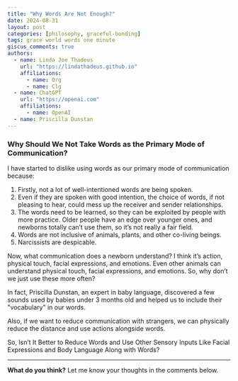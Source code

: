 ```yaml
---
title: "Why Words Are Not Enough?"
date: 2024-08-31
layout: post
categories: [philosophy, graceful-bonding]
tags: grace world words one minute
giscus_comments: true
authors:
  - name: Linda Joe Thadeus
    url: "https://lindathadeus.github.io"
    affiliations:
      - name: Org
      - name: Clg
  - name: ChatGPT
    url: "https://openai.com"
    affiliations:
      - name: OpenAI
  - name: Priscilla Dunstan
---
```


### Why Should We Not Take Words as the Primary Mode of Communication?

I have started to dislike using words as our primary mode of communication because: 
1. Firstly, not a lot of well-intentioned words are being spoken.
2. Even if they are spoken with good intention, the choice of words, if not pleasing to hear, could mess up the receiver and sender relationships.
3. The words need to be learned, so they can be exploited by people with more practice. Older people have an edge over younger ones, and newborns totally can’t use them, so it’s not really a fair field.
4. Words are not inclusive of animals, plants, and other co-living beings.
5. Narcissists are despicable.

Now, what communication does a newborn understand? I think it’s action, physical touch, facial expressions, and emotions. Even other animals can understand physical touch, facial expressions, and emotions. So, why don’t we just use these more often?

In fact, Priscilla Dunstan, an expert in baby language, discovered a few sounds used by babies under 3 months old and helped us to include their "vocabulary" in our words.

Also, if we want to reduce communication with strangers, we can physically reduce the distance and use actions alongside words.

So, Isn’t It Better to Reduce Words and Use Other Sensory Inputs Like Facial Expressions and Body Language Along with Words?

---

**What do you think?** Let me know your thoughts in the comments below.